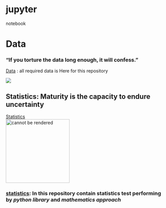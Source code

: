  
# jupyter
notebook

# Data 
### “If you torture the data long enough, it will confess.” 
[Data](https://github.com/nikshingadiya/jupyter/tree/master/data)
: all required data is Here for this repository

![](https://github.com/nikshingadiya/jupyter/blob/master/Image/data.jpg)

## Statistics: Maturity is the capacity to endure uncertainty
[Statistics](https://github.com/nikshingadiya/jupyter/tree/master/Statistics)
<br>
<img src="https://github.com/nikshingadiya/jupyter/blob/master/Image/statistics-review.jpg" alt="cannot be rendered" width="200" height="200"></img>
<br>
### [statistics](https://github.com/nikshingadiya/jupyter/tree/master/Statistics): In this repository contain statistics test performing by _python library_ and _mathematics approach_

